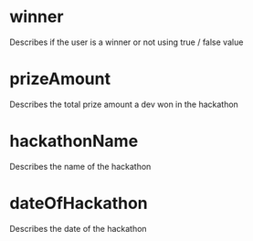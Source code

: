 # winner

Describes if the user is a winner or not using true / false value

# prizeAmount

Describes the total prize amount a dev won in the hackathon

# hackathonName

Describes the name of the hackathon

# dateOfHackathon

Describes the date of the hackathon
